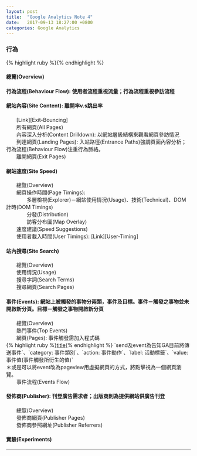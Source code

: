 ```yaml
---
layout: post
title:  "Google Analytics Note 4"
date:   2017-09-13 18:27:00 +0800
categories: Google Analytics
---
```

<h3>行為</h3>
{% highlight ruby %}{% endhighlight %}
<h4>總覽(Overview)</h4>
<h4>行為流程(Behaviour Flow): 使用者流程重視流量；行為流程重視參訪流程</h4>
<h4>網站內容(Site Content): 離開率v.s跳出率</h4>
　　[Link][Exit-Bouncing]<br>
　　所有網頁(All Pages)<br>
　　內容深入分析(Content Drilldown): 以網站層級結構來觀看網頁參訪情況<br>
　　到達網頁(Landing Pages): 入站路徑(Entrance Paths)強調頁面內容分析；行為流程(Behaviour Flow)注重行為脈絡。<br>
　　離開網頁(Exit Pages)<br>
<h4>網站速度(Site Speed)</h4>
　　總覽(Overview)<br>
　　網頁操作時間(Page Timings):<br> 
　　　　多層檢視(Explorer)－網站使用情況(Usage)、技術(Technical)、DOM計時(DOM Timings)<br>
　　　　分發(Distribution)<br>
　　　　訪客分布圖(Map Overlay)<br>
　　速度建議(Speed Suggestions)<br>
　　使用者載入時間(User Timings): [Link][User-Timing]<br>
<h4>站內搜尋(Site Search)</h4>
　　總覽(Overview)<br>
　　使用情況(Usage)<br>
　　搜尋字詞(Search Terms)<br>
　　搜尋網頁(Search Pages)<br>
<h4>事件(Events): 網站上被觸發的事物分兩類，事件及目標。事件－觸發之事物並未開啟新分頁。目標－觸發之事物開啟新分頁</h4>
　　總覽(Overview)<br>
　　熱門事件(Top Events)<br>
　　網頁(Pages): 事件觸發需加入程式碼<br>
{% highlight ruby %}<a href="example.com" onclick="ga('send', 'event', 'catagory', 'action', 'label', 'value')">title</a>{% endhighlight %}
`send及event為告知GA目前將傳送事件`、`category: 事件類別`、`action: 事件動作`、`label: 活動標籤`、`value: 事件值(事件觸發所衍生的值)`<br>
＊或是可以將event改為pageview用虛擬網頁的方式，將點擊視為一個網頁瀏覽。<br>
　　事件流程(Events Flow)<br>
<h4>發佈商(Publisher): 刊登廣告需求者；出版商則為提供網站供廣告刊登</h4>
　　總覽(Overview)<br>
　　發佈商網頁(Publisher Pages)<br>
　　發佈商參照網址(Publisher Referrers)<br>
<h4>實驗(Experiments)</h4>



- - -

[Exit-Bouncing]:https://support.google.com/analytics/answer/2525491?hl=zh-Hant
[User-Timing]:https://developers.google.com/analytics/devguides/collection/analyticsjs/user-timings?hl=zh-tw